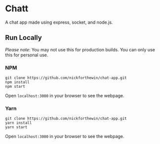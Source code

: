 # Chatt

A chat app made using express, socket, and node.js.

## Run Locally

*Please note*: You may not use this for production builds. You can only use this for personal use.

### NPM

```Batchfile
git clone https://github.com/nickforthewin/chat-app.git
npm install
npm start
```

Open `localhost:3000` in your browser to see the webpage.

### Yarn

```Batchfile
git clone https://github.com/nickforthewin/chat-app.git
yarn install
yarn start
```

Open `localhost:3000` in your browser to see the webpage.
